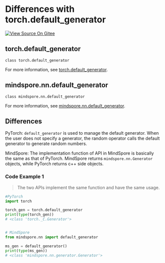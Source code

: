 # Differences with torch.default_generator

[![View Source On Gitee](https://mindspore-website.obs.cn-north-4.myhuaweicloud.com/website-images/master/resource/_static/logo_source_en.svg)](https://gitee.com/mindspore/docs/blob/master/docs/mindspore/source_en/note/api_mapping/pytorch_diff/default_generator.md)

## torch.default_generator

```text
class torch.default_generator
```

For more information, see [torch.default_generator](https://pytorch.org/docs/1.8.1/torch.html#torch.torch.default_generator).

## mindspore.nn.default_generator

```text
class mindspore.nn.default_generator
```

For more information, see [mindspore.nn.default_generator](https://www.mindspore.cn/docs/en/master/api_python/nn/mindspore.nn.default_generator.html).

## Differences

PyTorch: `default_generator` is used to manage the default generator. When the user does not specify a generator, the random operator calls the default generator to generate random numbers.

MindSpore: The implementation function of API in MindSpore is basically the same as that of PyTorch. MindSpore returns `mindspore.nn.Generator` objects, while PyTorch returns c++ side objects.

### Code Example 1

> The two APIs implement the same function and have the same usage.

```python
#PyTorch
import torch

torch_gen = torch.default_generator
print(type(torch_gen))
# <class 'torch._C.Generator'>


# MindSpore
from mindspore.nn import default_generator

ms_gen = default_generator()
print(type(ms_gen))
# <class 'mindspore.nn.generator.Generator'>
```
